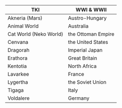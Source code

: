 |TKI|WWI & WWII|
|---|---|
| Akneria (Mars) | Austro-Hungary |
| Animal World | Australia |
| Cat World (Neko World) | the Ottoman Empire |
| Cenvana | the United States |
| Dragorah | Imperial Japan | 
| Erathora | Great Britain |
| Kentotia | North Africa |
| Lavarkee | France | 
| Lygertha | the Soviet Union |
| Tigaga | Italy |
| Voldalere | Germany | 

